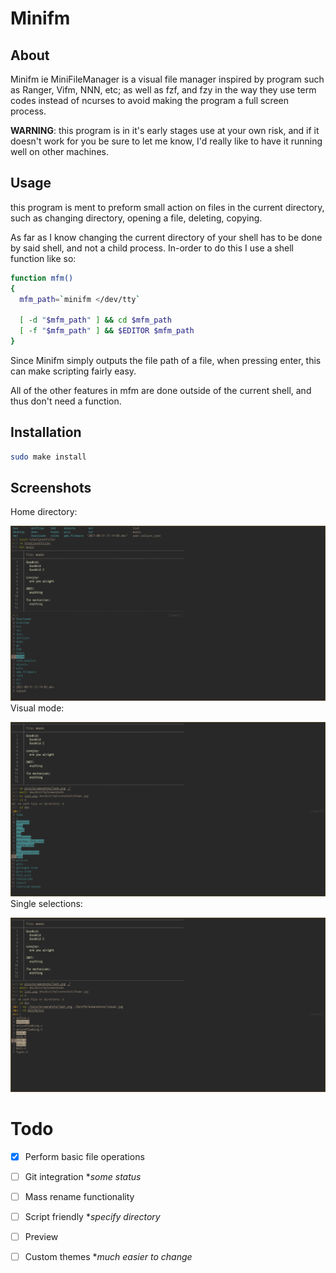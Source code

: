 # Minifm
## About
Minifm ie MiniFileManager is a visual file manager inspired by program such as Ranger, Vifm, NNN, etc; as well as fzf, and fzy in the way they use term codes instead of ncurses to avoid making the program a full screen process.

**WARNING**: this program is in it's early stages use at your own risk, and if it doesn't work for you be sure to let me know, I'd really like to have it running well on other machines.

## Usage
this program is ment to preform small action on files in the current directory, such as changing directory, opening a file, deleting, copying.

As far as I know changing the current directory of your shell has to be done by said shell, and not a child process. In-order to do this I use a shell function like so:

```bash
function mfm()
{
  mfm_path=`minifm </dev/tty`

  [ -d "$mfm_path" ] && cd $mfm_path
  [ -f "$mfm_path" ] && $EDITOR $mfm_path
}
```

Since Minifm simply outputs the file path of a file, when pressing enter, this can make scripting fairly easy.

All of the other features in mfm are done outside of the current shell, and thus don't need a function.

## Installation
```bash
sudo make install
```

## Screenshots

Home directory:

![HOME](sceenshots/home.jpg)
Visual mode:

![VISUAL](sceenshots/visual.jpg)
Single selections:

![SELECTION](sceenshots/selection.jpg)

# Todo
* [x] Perform basic file operations
* [ ] Git integration \**some status*
* [ ] Mass rename functionality
* [ ] Script friendly \**specify directory*
* [ ] Preview
* [ ] Custom themes \**much easier to change*


